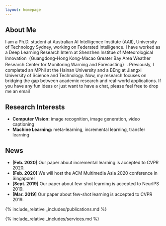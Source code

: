 ```yaml
---
layout: homepage
---
```


## About Me


I am a Ph.D. student at Australian AI Intelligence Institute (AAII), University of Technology Sydney, working on Federated Intelligence. I have worked as a Deep Learning Research Intern at Shenzhen Institue of Meteorological Innovation（Guangdong-Hong Kong-Macao Greater Bay Area Weather Research Center for Monitoring Warning and Forecasting）. Previously, I completed an MPhil at the Hainan University and a BEng at Jiangxi University of Science and Technology. Now, my research focuses on bridging the gap between academic research and real-world applications. If you have any fun ideas or just want to have a chat, please feel free to drop me an email

## Research Interests

- **Computer Vision:** image recognition, image generation, video captioning
- **Machine Learning:** meta-learning, incremental learning, transfer learning

## News

- **[Feb. 2020]** Our paper about incremental learning is accepted to CVPR 2020.
- **[Feb. 2020]** We will host the ACM Multimedia Asia 2020 conference in Singapore!
- **[Sept. 2019]** Our paper about few-shot learning is accepted to NeurIPS 2019.
- **[Mar. 2019]** Our paper about few-shot learning is accepted to CVPR 2019.

{% include_relative _includes/publications.md %}

{% include_relative _includes/services.md %}
